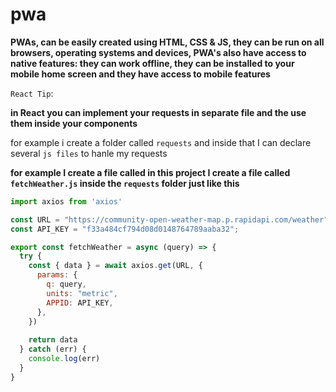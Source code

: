 # pwa

**PWAs, can be easily created using HTML, CSS & JS, they can be run on all browsers, operating systems and devices, PWA's also have access to native features: they can work offline, they can be installed to your mobile home screen and they have access to mobile features**

`React Tip`:

**in React you can implement your requests in separate file and the use them inside your components**

for example i create a folder called `requests` and inside that I can declare several `js files` to hanle my requests

**for example I create a file called in this project I create a file called `fetchWeather.js` inside the `requests` folder just like this**

```js
import axios from 'axios'

const URL = "https://community-open-weather-map.p.rapidapi.com/weather";
const API_KEY = "f33a484cf794d08d0148764789aaba32";

export const fetchWeather = async (query) => {
  try {
    const { data } = await axios.get(URL, {
      params: {
        q: query,
        units: "metric",
        APPID: API_KEY,
      },
    })
    
    return data
  } catch (err) {
    console.log(err)
  }
}
```


